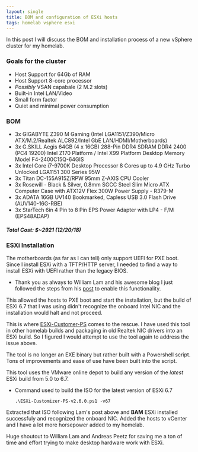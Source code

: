 ```yaml
---
layout: single
title: BOM and configuration of ESXi hosts 
tags: homelab vsphere esxi
---
```


In this post I will discuss the BOM and installation process of a new vSphere cluster for my homelab.

### **Goals for the cluster**

* Host Support for 64Gb of RAM
* Host Support 8-core processor
* _Possibly_ VSAN capabale (2 M.2 slots)
* Built-in Intel LAN/Video
* Small form factor
* Quiet and minimal power consumption

### BOM
* 3x GIGABYTE Z390 M Gaming (Intel LGA1151/Z390/Micro ATX/M.2/Realtek ALC892/Intel GbE LAN/HDMI/Motherboards)
* 3x G.SKILL Aegis 64GB (4 x 16GB) 288-Pin DDR4 SDRAM DDR4 2400 (PC4 19200) Intel Z170 Platform / Intel X99 Platform Desktop Memory Model F4-2400C15Q-64GIS
* 3x Intel Core i7-9700K Desktop Processor 8 Cores up to 4.9 GHz Turbo Unlocked LGA1151 300 Series 95W
* 3x Titan DC-155A915Z/RPW 95mm Z-AXIS CPU Cooler
* 3x Rosewill - Black & Silver, 0.8mm SGCC Steel Slim Micro ATX Computer Case with ATX12V Flex 300W Power Supply - R379-M
* 3x ADATA 16GB UV140 Bookmarked, Capless USB 3.0 Flash Drive (AUV140-16G-RBE)
* 3x StarTech 6in 4 Pin to 8 Pin EPS Power Adapter with LP4 - F/M (EPS48ADAP)

##### Total Cost: $~2921 (12/20/18)

### ESXi Installation

The motherboards (as far as I can tell) only support UEFI for PXE boot. Since I install ESXi with a TFTP/HTTP server, I needed to find a way to install ESXi with UEFI rather than the legacy BIOS.

* Thank you as always to William Lam and his awesome blog I just followed the steps from his [post](https://www.virtuallyghetto.com/2015/10/support-for-uefi-pxe-boot-introduced-in-esxi-6-0.html) to enable this functionality.

This allowed the hosts to PXE boot and start the installation, but the build of ESXi 6.7 that I was using didn't recognize the onboard Intel NIC and the installation would halt and not proceed.

This is where [ESXi-Customer-PS](https://www.v-front.de/p/esxi-customizer-ps.html) comes to the rescue. I have used this tool in other homelab builds and packaging in old Realtek NIC drivers into an ESXi build. So I figured I would attempt to use the tool again to address the issue above.

The tool is no longer an EXE binary but rather built with a Powershell script. Tons of improvements and ease of use have been built into the script. 

This tool uses the VMware online depot to build any version of the _latest_ ESXi build from 5.0 to 6.7.

* Command used to build the ISO for the latest version of ESXi 6.7
    ```
    .\ESXi-Customizer-PS-v2.6.0.ps1 -v67
    ```

Extracted that ISO following Lam's post above and **BAM** ESXi installed successfuly and recognized the onboard NIC. Added the hosts to vCenter and I have a lot more horsepower added to my homelab.

Huge shoutout to William Lam and Andreas Peetz for saving me a ton of time and effort trying to make desktop hardware work with ESXi.